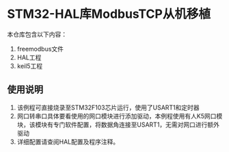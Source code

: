 # STM32-HAL库ModbusTCP从机移植


本仓库包含以下内容：

1. freemodbus文件
2. HAL工程
3. keil5工程


## 使用说明

1. 该例程可直接烧录至STM32F103芯片运行，使用了USART1和定时器
2. 网口转串口具体要看使用的网口模块进行添加驱动，本例程使用有人K5网口模块，该模块有专门软件配置，将数据角连接至USART1，无需对网口进行额外驱动
3. 详细配置请查阅HAL配置及程序注释。
